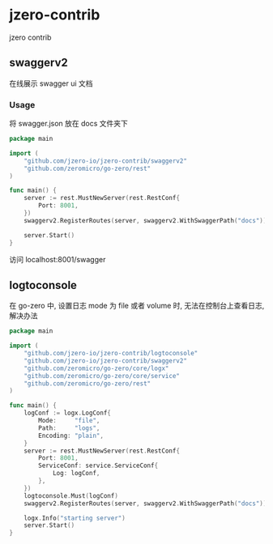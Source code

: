 # jzero-contrib

jzero contrib

## swaggerv2

在线展示 swagger ui 文档

[](https://oss.jaronnie.com/image-20240627175804999.png)

### Usage

将 swagger.json 放在 docs 文件夹下

```go
package main

import (
	"github.com/jzero-io/jzero-contrib/swaggerv2"
	"github.com/zeromicro/go-zero/rest"
)

func main() {
	server := rest.MustNewServer(rest.RestConf{
		Port: 8001,
	})
	swaggerv2.RegisterRoutes(server, swaggerv2.WithSwaggerPath("docs"))

	server.Start()
}
```

访问 localhost:8001/swagger

## logtoconsole

在 go-zero 中, 设置日志 mode 为 file 或者 volume 时, 无法在控制台上查看日志, 解决办法

```go
package main

import (
	"github.com/jzero-io/jzero-contrib/logtoconsole"
	"github.com/jzero-io/jzero-contrib/swaggerv2"
	"github.com/zeromicro/go-zero/core/logx"
	"github.com/zeromicro/go-zero/core/service"
	"github.com/zeromicro/go-zero/rest"
)

func main() {
	logConf := logx.LogConf{
		Mode:     "file",
		Path:     "logs",
		Encoding: "plain",
	}
	server := rest.MustNewServer(rest.RestConf{
		Port: 8001,
		ServiceConf: service.ServiceConf{
			Log: logConf,
		},
	})
	logtoconsole.Must(logConf)
	swaggerv2.RegisterRoutes(server, swaggerv2.WithSwaggerPath("docs"))

	logx.Info("starting server")
	server.Start()
}
```